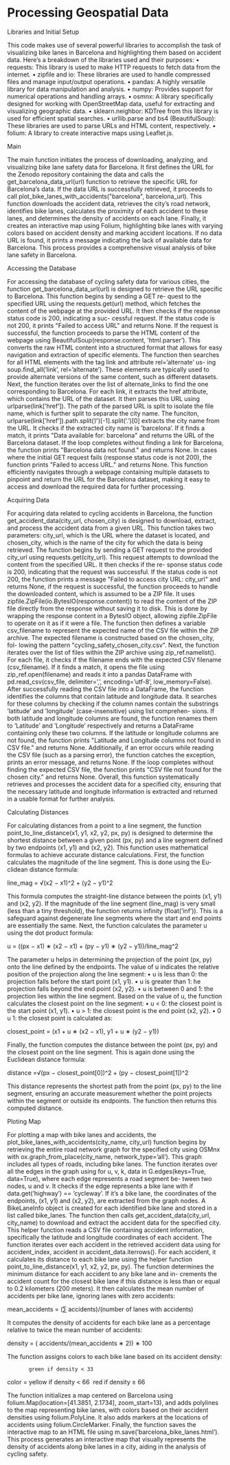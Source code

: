 # Processing Geospatial Data

Libraries and Initial Setup

This code makes use of several powerful libraries to accomplish the task of visualizing bike lanes
in Barcelona and highlighting them based on accident data. Here’s a breakdown of the libraries
used and their purposes:
• requests: This library is used to make HTTP requests to fetch data from the internet.
• zipfile and io: These libraries are used to handle compressed files and manage input/output
operations.
• pandas: A highly versatile library for data manipulation and analysis.
• numpy: Provides support for numerical operations and handling arrays.
• osmnx: A library specifically designed for working with OpenStreetMap data, useful for
extracting and visualizing geographic data.
• sklearn.neighbor: KDTree from this library is used for efficient spatial searches.
• urllib.parse and bs4 (BeautifulSoup): These libraries are used to parse URLs and HTML
content, respectively.
• folium: A library to create interactive maps using Leaflet.js.

Main

The main function initiates the process of downloading, analyzing, and visualizing bike lane safety
data for Barcelona. It first defines the URL for the Zenodo repository containing the data and calls
the get_barcelona_data_url(url) function to retrieve the specific URL for Barcelona’s data. If the
data URL is successfully retrieved, it proceeds to call plot_bike_lanes_with_accidents("barcelona",
barcelona_url). This function downloads the accident data, retrieves the city’s road network,
identifies bike lanes, calculates the proximity of each accident to these lanes, and determines the
density of accidents on each lane. Finally, it creates an interactive map using Folium, highlighting
bike lanes with varying colors based on accident density and marking accident locations. If no
data URL is found, it prints a message indicating the lack of available data for Barcelona. This
process provides a comprehensive visual analysis of bike lane safety in Barcelona.

Accessing the Database

For accessing the database of cycling safety data for various cities, the function get_barcelona_data_url(url)
is designed to retrieve the URL specific to Barcelona. This function begins by sending a GET re-
quest to the specified URL using the requests.get(url) method, which fetches the content of the
webpage at the provided URL. It then checks if the response status code is 200, indicating a suc-
cessful request. If the status code is not 200, it prints "Failed to access URL" and returns None.
If the request is successful, the function proceeds to parse the HTML content of the webpage
using BeautifulSoup(response.content, ’html.parser’). This converts the raw HTML content
into a structured format that allows for easy navigation and extraction of specific elements. The
function then searches for all HTML elements with the tag link and attribute rel=’alternate’ us-
ing soup.find_all(’link’, rel=’alternate’). These elements are typically used to provide alternate
versions of the same content, such as different datasets.
Next, the function iterates over the list of alternate_links to find the one corresponding to
Barcelona. For each link, it extracts the href attribute, which contains the URL of the dataset. It
then parses this URL using urlparse(link[’href’]). The path of the parsed URL is split to isolate
the file name, which is further split to separate the city name.
The funciton, urlparse(link[’href’]).path.split(’/’)[-1].split(’.’)[0] extracts the city name from
the URL. It checks if the extracted city name is ’barcelona’. If it finds a match, it prints "Data
available for: barcelona" and returns the URL of the Barcelona dataset.
If the loop completes without finding a link for Barcelona, the function prints "Barcelona data
not found." and returns None. In cases where the initial GET request fails (response status code is
not 200), the function prints "Failed to access URL." and returns None.
This function efficiently navigates through a webpage containing multiple datasets to pinpoint
and return the URL for the Barcelona dataset, making it easy to access and download the required
data for further processing.

Acquiring Data

For acquiring data related to cycling accidents in Barcelona, the function get_accident_data(city_url,
chosen_city) is designed to download, extract, and process the accident data from a given URL.
This function takes two parameters: city_url, which is the URL where the dataset is located, and
chosen_city, which is the name of the city for which the data is being retrieved.
The function begins by sending a GET request to the provided city_url using requests.get(city_url).
This request attempts to download the content from the specified URL. It then checks if the re-
sponse status code is 200, indicating that the request was successful. If the status code is not 200,
the function prints a message "Failed to access city URL: city_url" and returns None, if the request
is successful, the function proceeds to handle the downloaded content, which is assumed to be a
ZIP file. It uses zipfile.ZipFile(io.BytesIO(response.content)) to read the content of the ZIP file
directly from the response without saving it to disk. This is done by wrapping the response content
in a BytesIO object, allowing zipfile.ZipFile to operate on it as if it were a file.
The function then defines a variable csv_filename to represent the expected name of the CSV
file within the ZIP archive. The expected filename is constructed based on the chosen_city, fol-
lowing the pattern "cycling_safety_chosen_city.csv".
Next, the function iterates over the list of files within the ZIP archive using zip_ref.namelist().
For each file, it checks if the filename ends with the expected CSV filename (csv_filename). If it
finds a match, it opens the file using zip_ref.open(filename) and reads it into a pandas DataFrame
with pd.read_csv(csv_file, delimiter=’,’, encoding=’utf-8’, low_memory=False).
After successfully reading the CSV file into a DataFrame, the function identifies the columns
that contain latitude and longitude data. It searches for these columns by checking if the column
names contain the substrings ’latitude’ and ’longitude’ (case-insensitive) using list comprehen-
sions. If both latitude and longitude columns are found, the function renames them to ’Latitude’
and ’Longitude’ respectively and returns a DataFrame containing only these two columns.
If the latitude or longitude columns are not found, the function prints "Latitude and Longitude
columns not found in CSV file." and returns None. Additionally, if an error occurs while reading
the CSV file (such as a parsing error), the function catches the exception, prints an error message,
and returns None.
If the loop completes without finding the expected CSV file, the function prints "CSV file not
found for the chosen city." and returns None.
Overall, this function systematically retrieves and processes the accident data for a specified
city, ensuring that the necessary latitude and longitude information is extracted and returned in a
usable format for further analysis.

Calculating Distances

For calculating distances from a point to a line segment, the function point_to_line_distance(x1,
y1, x2, y2, px, py) is designed to determine the shortest distance between a given point (px, py) and
a line segment defined by two endpoints (x1, y1) and (x2, y2). This function uses mathematical
formulas to achieve accurate distance calculations.
First, the function calculates the magnitude of the line segment. This is done using the Eu-
clidean distance formula:

line_mag = √(x2 − x1)^2 + (y2 − y1)^2

This formula computes the straight-line distance between the points (x1, y1) and (x2, y2). If
the magnitude of the line segment (line_mag) is very small (less than a tiny threshold), the function
returns infinity (float(’inf’)). This is a safeguard against degenerate line segments where the start
and end points are essentially the same.
Next, the function calculates the parameter u using the dot product formula:

u = ((px − x1) ∗ (x2 − x1) + (py − y1) ∗ (y2 − y1))/line_mag^2

The parameter u helps in determining the projection of the point (px, py) onto the line defined
by the endpoints. The value of u indicates the relative position of the projection along the line
segment:
• u is less than 0: the projection falls before the start point (x1, y1).
• u is greater than 1: he projection falls beyond the end point (x2, y2).
• u is between 0 and 1: the projection lies within the line segment.
Based on the value of u, the function calculates the closest point on the line segment:
• u < 0: the closest point is the start point (x1, y1).
• u > 1: the closest point is the end point (x2, y2).
• 0 u 1: the closest point is calculated as:

closest_point = (x1 + u ∗ (x2 − x1), y1 + u ∗ (y2 − y1))

Finally, the function computes the distance between the point (px, py) and the closest point on
the line segment. This is again done using the Euclidean distance formula:

distance =√(px − closest_point[0])^2 + (py − closest_point[1])^2

This distance represents the shortest path from the point (px, py) to the line segment, ensuring
an accurate measurement whether the point projects within the segment or outside its endpoints.
The function then returns this computed distance.

Ploting Map

For plotting a map with bike lanes and accidents, the plot_bike_lanes_with_accidents(city_name,
city_url) function begins by retrieving the entire road network graph for the specified city using
OSMnx with ox.graph_from_place(city_name, network_type=’all’). This graph includes all
types of roads, including bike lanes. The function iterates over all the edges in the graph using for
u, v, k, data in G.edges(keys=True, data=True), where each edge represents a road segment be-
tween two nodes, u and v. It checks if the edge represents a bike lane with if data.get(’highway’)
== ’cycleway’. If it’s a bike lane, the coordinates of the endpoints, (x1, y1) and (x2, y2), are
extracted from the graph nodes. A BikeLaneInfo object is created for each identified bike lane and
stored in a list called bike_lanes.
The function then calls get_accident_data(city_url, city_name) to download and extract the
accident data for the specified city. This helper function reads a CSV file containing accident
information, specifically the latitude and longitude coordinates of each accident. The function
iterates over each accident in the retrieved accident data using for accident_index, accident in
accident_data.iterrows(). For each accident, it calculates its distance to each bike lane using the
helper function point_to_line_distance(x1, y1, x2, y2, px, py).
The function determines the minimum distance for each accident to any bike lane and in-
crements the accident count for the closest bike lane if this distance is less than or equal to 0.2
kilometers (200 meters). It then calculates the mean number of accidents per bike lane, ignoring
lanes with zero accidents:

mean_accidents = (∑ accidents)/(number of lanes with accidents)

It computes the density of accidents for each bike lane as a percentage relative to twice the
mean number of accidents:

density = ( accidents/(mean_accidents ∗ 2)) ∗ 100

The function assigns colors to each bike lane based on its accident density:

           green if density < 33
color =    yellow if density < 66
​            red  if density ≥ 66

The function initializes a map centered on Barcelona using folium.Map(location=[41.3851,
2.1734], zoom_start=13), and adds polylines to the map representing bike lanes, with colors
based on their accident densities using folium.PolyLine. It also adds markers at the locations of
accidents using folium.CircleMarker. Finally, the function saves the interactive map to an HTML
file using m.save(’barcelona_bike_lanes.html’). This process generates an interactive map that
visually represents the density of accidents along bike lanes in a city, aiding in the analysis of
cycling safety.
